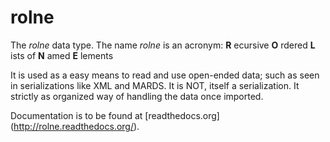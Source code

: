 rolne
=====

The *rolne* data type. The name *rolne* is an acronym: **R** ecursive **O** rdered **L** ists of **N** amed **E** lements

It is used as a easy means to read and use open-ended data; such as seen in serializations like XML and MARDS. It is NOT, itself a serialization. It strictly as organized way of handling the data once imported.

Documentation is to be found at [readthedocs.org] (http://rolne.readthedocs.org/).
